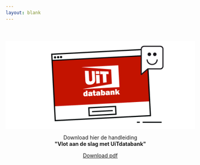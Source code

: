 ```yaml
---
layout: blank
---
```

<img src="/img/udb-icon.png" style="margin: 50px auto 0 auto; display: block">
<p style="text-align: center">Download hier de handleiding<br><strong>"Vlot aan de slag met UiTdatabank"</strong></p>
<p style="text-align: center"><a class="btn" href="/files/udb-handleiding.pdf">Download  pdf</a></p>
